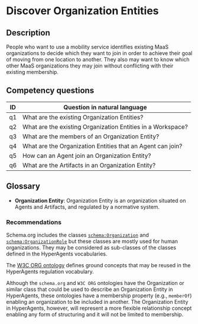 # Discover Organization Entities

## Description
People who want to use a mobility service identifies existing MaaS organizations to decide which they want to join in order to achieve their goal of moving from one location to another. They also may want to know which other MaaS organizations they may join without conflicting with their existing membership.

## Competency questions

| ID | Question in natural language |
|---|---|
| q1 | What are the existing Organization Entities? |
| q2 | What are the existing Organization Entities in a Workspace? |
| q3 | What are the members of an Organization Entity? |
| q4 | What are the Organization Entities that an Agent can join? |
| q5 | How can an Agent join an Organization Entity? |
| q6 | What are the Artifacts in an Organization Entity? |

## Glossary

* **Organization Entity**: Organization Entity is an organization situated on Agents and Artifacts, and regulated by a normative system.

### Recommendations

Schema.org includes the classes [`schema:Organization`](https://schema.org/Organization) and [`schema:OrganizationRole`](https://schema.org/OrganizationRole) but these classes are mostly used for human organizations. They may be considered as sub-classes of the classes defined in the HyperAgents vocabularies.

The [W3C ORG ontology](https://www.w3.org/TR/vocab-org/) defines ground concepts that may be reused in the HyperAgents regulation vocabulary.

Although the `schema.org` and `W3C ORG` ontologies have the Organization or similar class that could be used to describe an Organization Entity in HyperAgents, these ontologies have a membership property (e.g., `memberOf`) enabling an organization to be included in another. The Organization Entity in HyperAgents, however, will represent a more flexible relationship concept enabling any form of structuring and it will not be limited to membership.